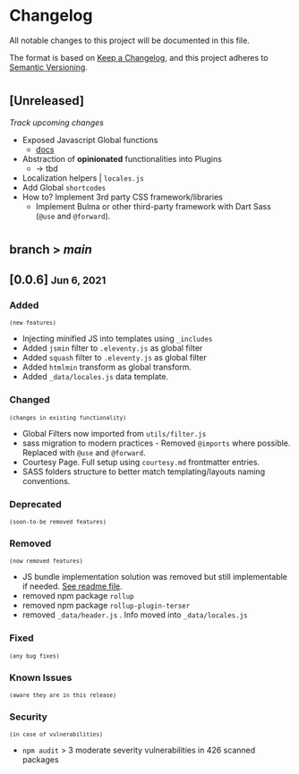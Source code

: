 # Changelog
All notable changes to this project will be documented in this file.

The format is based on [Keep a Changelog](https://keepachangelog.com/en/1.0.0/),
and this project adheres to [Semantic Versioning](https://semver.org/spec/v2.0.0.html).

#

## [Unreleased]
_Track upcoming changes_

- Exposed Javascript Global functions
  - [docs](https://www.11ty.dev/docs/languages/javascript/#javascript-template-functions)
- Abstraction of **opinionated** functionalities into Plugins
  - -> tbd
- Localization helpers | `locales.js`
- Add Global `shortcodes`
- How to? Implement 3rd party CSS framework/libraries
  -  Implement Bulma or other third-party framework with Dart Sass (`@use` and `@forward`).

#

## branch > _main_

## [0.0.6] <small> Jun 6, 2021</small>

### Added 
<small>`(new features)`</small>

- Injecting minified JS into templates using `_includes`
- Added `jsmin` filter to `.eleventy.js` as global filter
- Added `squash` filter to `.eleventy.js` as global filter
- Added `htmlmin` transform as global transform.
- Added `_data/locales.js` data template.

### Changed 
<small>`(changes in existing functionality)`</small>

- Global Filters now imported from `utils/filter.js`
- sass migration to modern practices - Removed `@imports` where possible. Replaced with `@use` and `@forward`.
- Courtesy Page. Full setup using `courtesy.md` frontmatter entries.
- SASS folders structure to better match templating/layouts naming conventions.

### Deprecated 
<small>`(soon-to-be removed features)`</small>

### Removed 
<small>`(now removed features)`</small>

- JS bundle implementation solution was removed but still implementable if needed. [See readme file](.github/readme.md).
- removed npm package `rollup`
- removed npm package `rollup-plugin-terser`
- removed `_data/header.js` . Info moved into `_data/locales.js`

### Fixed 
<small>`(any bug fixes)`</small>

### Known Issues 
<small>`(aware they are in this release)`</small>

### Security 
<small>`(in case of vulnerabilities)`</small>

- `npm audit` > 3 moderate severity vulnerabilities in 426 scanned packages

# 